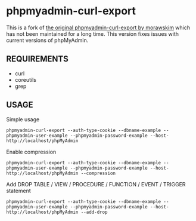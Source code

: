# phpmyadmin-curl-export

This is a fork of [the original phpmyadmin-curl-export by morawskim](https://github.com/morawskim/phpmyadmin-curl-export) which has not been maintained for a long time.
This version fixes issues with current versions of phpMyAdmin.

## REQUIREMENTS

* curl
* coreutils
* grep

## USAGE

Simple usage

````shell
phpmyadmin-curl-export --auth-type-cookie --dbname-example --phpmyadmin-user-example --phpmyadmin-password-example --host-http://localhost/phpMyAdmin
````

Enable compression

````shell
phpmyadmin-curl-export --auth-type-cookie --dbname-example --phpmyadmin-user-example --phpmyadmin-password-example --host-http://localhost/phpMyAdmin --compression
````

Add DROP TABLE / VIEW / PROCEDURE / FUNCTION / EVENT / TRIGGER statement

````shell
phpmyadmin-curl-export --auth-type-cookie --dbname-example --phpmyadmin-user-example --phpmyadmin-password-example --host-http://localhost/phpMyAdmin --add-drop
````
